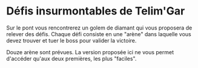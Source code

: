 # Défis insurmontables de Telim'Gar
Sur le pont vous rencontrerez un golem de diamant qui vous proposera de relever des défis. Chaque défi consiste en une "arène" dans laquelle vous devez trouver et tuer le boss pour valider la victoire.

Douze arène sont prévues. La version proposée ici ne vous permet d'accéder qu'aux deux premières, les plus "faciles". 
